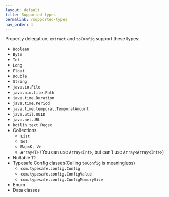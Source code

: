```yaml
---
layout: default
title: Supported types
permalink: /supported-types
nav_order: 4
---
```


Property delegation, `extract` and `toConfig` support these types:
- `Boolean`
- `Byte`
- `Int`
- `Long`
- `Float`
- `Double`
- `String`
- `java.io.File`
- `java.nio.file.Path`
- `java.time.Duration`
- `java.time.Period`
- `java.time.temporal.TemporalAmount`
- `java.util.UUID`
- `java.net.URL`
- `kotlin.text.Regex`
- Collections
    - `List`
    - `Set`
    - `Map<K, V>`
    - `Array<T>` (You can use `Array<Int>`, but can't use `Array<Array<Int>>`)
- Nullable `T?`
- Typesafe Config classes(Calling `toConfig` is meaningless)
    - `com.typesafe.config.Config`
    - `com.typesafe.config.ConfigValue`
    - `com.typesafe.config.ConfigMemorySize`
- Enum
- Data classes
